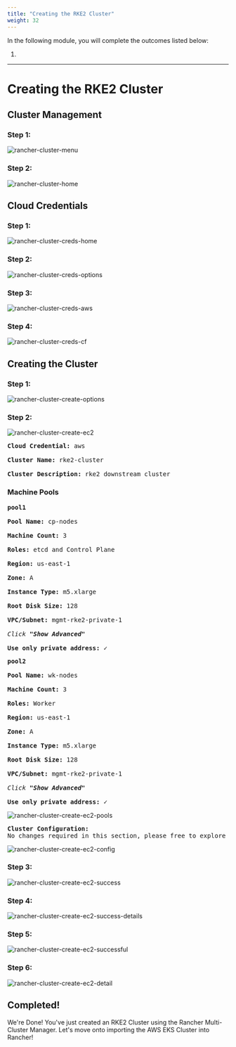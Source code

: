 ```yaml
---
title: "Creating the RKE2 Cluster"
weight: 32
---
```


In the following module, you will complete the outcomes listed below:

1.

---


# Creating the RKE2 Cluster

## Cluster Management

### Step 1:

![rancher-cluster-menu](/static/images/content/31-cluster-menu.png)


### Step 2:

![rancher-cluster-home](/static/images/content/31-cluster-home.png)


## Cloud Credentials

### Step 1:

![rancher-cluster-creds-home](/static/images/content/31-cluster-creds-home.png)


### Step 2:

![rancher-cluster-creds-options](/static/images/content/31-cluster-creds-options.png)


### Step 3:

![rancher-cluster-creds-aws](/static/images/content/31-cluster-creds-aws.png)


### Step 4:

![rancher-cluster-creds-cf](/static/images/content/31-cluster-creds-cf.png)


## Creating the Cluster

### Step 1:

![rancher-cluster-create-options](/static/images/content/31-cluster-create-options.png)


### Step 2:

![rancher-cluster-create-ec2](/static/images/content/31-cluster-create-ec2.png)

<pre>
<b>Cloud Credential:</b> aws

<b>Cluster Name:</b> rke2-cluster

<b>Cluster Description:</b> rke2 downstream cluster
</pre>

### **Machine Pools**

<pre>
<b>pool1</b>

<b>Pool Name:</b> cp-nodes

<b>Machine Count:</b> 3

<b>Roles:</b> etcd and Control Plane

<b>Region:</b> us-east-1

<b>Zone:</b> A

<b>Instance Type:</b> m5.xlarge

<b>Root Disk Size:</b> 128

<b>VPC/Subnet:</b> mgmt-rke2-private-1

<i>Click <b>"Show Advanced"</b></i>

<b>Use only private address:</b> ✓
</pre>

<pre>
<b>pool2</b>

<b>Pool Name:</b> wk-nodes

<b>Machine Count:</b> 3

<b>Roles:</b> Worker

<b>Region:</b> us-east-1

<b>Zone:</b> A

<b>Instance Type:</b> m5.xlarge

<b>Root Disk Size:</b> 128

<b>VPC/Subnet:</b> mgmt-rke2-private-1

<i>Click <b>"Show Advanced"</b></i>

<b>Use only private address:</b> ✓
</pre>

![rancher-cluster-create-ec2-pools](/static/images/content/31-cluster-create-ec2-pools.png)

<pre>
<b>Cluster Configuration:</b> 
No changes required in this section, please free to explore the configuration options.
</pre>

![rancher-cluster-create-ec2-config](/static/images/content/31-cluster-create-ec2-config.png)


### Step 3:

![rancher-cluster-create-ec2-success](/static/images/content/31-cluster-create-ec2-success.png)


### Step 4:

![rancher-cluster-create-ec2-success-details](/static/images/content/31-cluster-create-ec2-success-details.png)


### Step 5:

![rancher-cluster-create-ec2-successful](/static/images/content/31-cluster-create-ec2-successful.png)


### Step 6:

![rancher-cluster-create-ec2-detail](/static/images/content/31-cluster-create-ec2-details.png)

## Completed!

We're Done! You've just created an RKE2 Cluster using the Rancher Multi-Cluster Manager. Let's move onto importing the AWS EKS Cluster into Rancher!